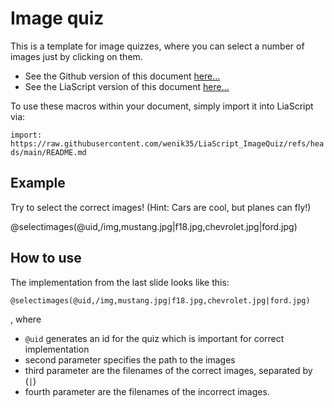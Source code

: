 <!--
author:   Niklas Werner
email:    niwer0305@gmx.de
version:  0.1
language: de
narrator: US English Female


@selectimages
<head>
    <style>
        .choice-selected {
            padding: 10px;
            border-radius: 4px;
            border: 1px solid rgb(var(--color-highlight));
            user-select: none;
        }
    </style>
</head>

<div style="width: 100%; padding: 20px; border: 1px solid rgb(var(--color-highlight)); border-radius: 8px;">
    <div class="choices-container" style="display: flex; flex-direction: column; gap: 10px;" id="quiz-@0">
    </div>
    <div class="feedback" style="margin-top: 20px; font-size:2em; font-weight: bold; text-align: center;">🤔</div>
</div>


<script>
void setTimeout(() => {
    (function(){
        const quizId = '@0';
        const container = document.querySelector(`#quiz-${quizId}`);

        const feedback = container.nextElementSibling;

        const pathToImages = '@1';
        const correctAnswers = '@2'.split('|');
        const wrongAnswers = '@3'.split('|');
        const allAnswers = [...correctAnswers, ...wrongAnswers];

        //shuffle array
        for (var i = allAnswers.length - 1; i > 0; i--) {
            var j = Math.floor(Math.random() * (i + 1));
            var temp = allAnswers[i];
            allAnswers[i] = allAnswers[j];
            allAnswers[j] = temp;
        }

        allAnswers.forEach(answer => {
            const img = document.createElement('img');
            img.src = pathToImages + "/" + answer;
            img.style.width = '40%';
            img.style.height = 'auto';
            img.style.borderRadius = '4px';
            img.style.margin = '0 auto';
            img.style.userSelect = 'none';

            img.addEventListener('click', () => {
                //mark choices
                if (img.classList.contains('choice-selected')) {
                    img.style.border = 'none';
                    img.classList.remove('choice-selected');
                } else {
                    img.style.border = '2px solid rgb(var(--color-highlight))';
                    img.classList.add('choice-selected');
                }

                const choices = Array
                                    .from(container.querySelectorAll('.choice-selected'))
                                    .map(el => el.src.split("/").pop());  

                const isCorrect = choices.length === correctAnswers.length && 
                                choices.every((answer) => correctAnswers.includes(answer));
                
                if (isCorrect) {
                    feedback.textContent = "✅";
                } else {
                    feedback.textContent = "❌";
                }
            });

            container.appendChild(img);
        });
        
    })();
}, 100);
</script>
@end
-->

# Image quiz

This is a template for image quizzes, where you can select a number of images just by clicking on them.

* See the Github version of this document [here...](https://github.com/wenik35/LiaScript_ImageQuiz/)
* See the LiaScript version of this document [here...](https://liascript.github.io/course/?https://raw.githubusercontent.com/wenik35/LiaScript_ImageQuiz/refs/heads/main/README.md)

To use these macros within your document, simply import it into LiaScript via:

`import: https://raw.githubusercontent.com/wenik35/LiaScript_ImageQuiz/refs/heads/main/README.md`

## Example

Try to select the correct images!
(Hint: Cars are cool, but planes can fly!)

@selectimages(@uid,/img,mustang.jpg|f18.jpg,chevrolet.jpg|ford.jpg)

## How to use

The implementation from the last slide looks like this: 

`@selectimages(@uid,/img,mustang.jpg|f18.jpg,chevrolet.jpg|ford.jpg)`

, where

* `@uid` generates an id for the quiz which is important for correct implementation
* second parameter specifies the path to the images
* third parameter are the filenames of the correct images, separated by (`|`)
* fourth parameter are the filenames of the incorrect images.